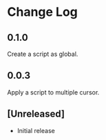 # Change Log

## 0.1.0
Create a script as global.

## 0.0.3
Apply a script to multiple cursor.

## [Unreleased]

- Initial release